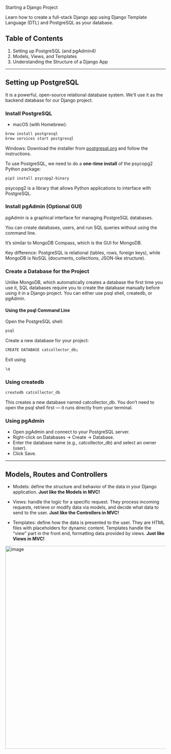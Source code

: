 Starting a Django Project

Learn how to create a full-stack Django app using Django Template Language (DTL) and PostgreSQL as your database.

## Table of Contents
1. Setting up PostgreSQL (and pgAdmin4)
2. Models, Views, and Templates
3. Understanding the Structure of a Django App
--- 
## Setting up PostgreSQL
It is a powerful, open-source relational database system. We'll use it as the backend database for our Django project.

### Install PostgreSQL
- macOS (with Homebrew):
```bash
brew install postgresql
brew services start postgresql
```
Windows: Download the installer from [postgresql.org](https://www.postgresql.org/download/windows/) and follow the instructions.

To use PostgreSQL, we need to do a **one-time install** of the psycopg2 Python package:
```bash
pip3 install psycopg2-binary
```
psycopg2 is a library that allows Python applications to interface with PostgreSQL.

### Install pgAdmin (Optional GUI)

pgAdmin is a graphical interface for managing PostgreSQL databases.

You can create databases, users, and run SQL queries without using the command line.

It’s similar to MongoDB Compass, which is the GUI for MongoDB.

Key difference: PostgreSQL is relational (tables, rows, foreign keys), while MongoDB is NoSQL (documents, collections, JSON-like structure).


### Create a Database for the Project

Unlike MongoDB, which automatically creates a database the first time you use it, SQL databases require you to create the database manually before using it in a Django project. You can either use psql shell, createdb, or pgAdmin.

#### Using the psql Command Line
Open the PostgreSQL shell:
```bash
psql
```

Create a new database for your project:
```bash
CREATE DATABASE catcollector_db;
```

Exit using
```bash
\q
```

### Using createdb
```bash
createdb catcollector_db
```

This creates a new database named catcollector_db. You don’t need to open the psql shell first — it runs directly from your terminal.

### Using pgAdmin

- Open pgAdmin and connect to your PostgreSQL server.
- Right-click on Databases → Create → Database.
- Enter the database name (e.g., catcollector_db) and select an owner (user).
- Click Save.

---
## Models, Routes and Controllers

- Models: define the structure and behavior of the data in your Django application. **Just like the Models in MVC!**

- Views: handle the logic for a specific request. They process incoming requests, retrieve or modify data via models, and decide what data to send to the user. **Just like the Controllers in MVC!**

- Templates: define how the data is presented to the user. They are HTML files with placeholders for dynamic content. Templates handle the “view” part in the front end, formatting data provided by views. **Just like Views in MVC!**

<img width="1233" height="638" alt="image" src="https://github.com/user-attachments/assets/7898c0d2-fe6b-4301-8070-b0aff8d55595" />

